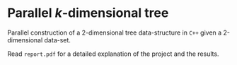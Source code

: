 # Parallel $k$-dimensional tree
Parallel construction of a 2-dimensional tree data-structure in `C++` given a 2-dimensional data-set.

Read `report.pdf` for a detailed explanation of the project and the results.
